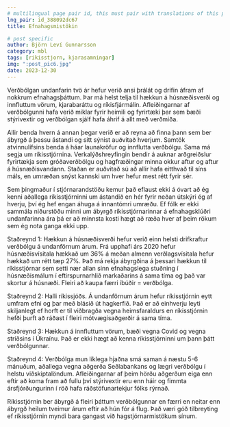 ```yaml
---
# multilingual page pair id, this must pair with translations of this page. (This name must be unique)
lng_pair: id_388092dc67
title: Efnahagsmistökin

# post specific
author: Björn Leví Gunnarsson
category: mbl
tags: [rikisstjorn, kjarasamningar]
img: ":post_pic6.jpg"
date: 2023-12-30
---
```


Verðbólgan undanfarin tvö ár hefur verið ansi þrálát og drifin áfram af nokkrum efnahagsþáttum. Þar má helst telja til hækkun á húsnæðisverði og innfluttum vörum, kjarabaráttu og ríkisfjármálin. Afleiðingarnar af verðbólgunni hafa verið miklar fyrir heimili og fyrirtæki þar sem bæði stýrivextir og verðbólgan sjálf hafa áhrif á allt með verðmiða. 

Allir benda hvern á annan þegar verið er að reyna að finna þann sem ber ábyrgð á þessu ástandi og sitt sýnist auðvitað hverjum. Samtök atvinnulífsins benda á háar launakröfur og innflutta verðbólgu. Sama má segja um ríkisstjórnina. Verkalýðshreyfingin bendir á auknar arðgreiðslur fyrirtækja sem gróðaverðbólgu og hagfræðingar minna okkur aftur og aftur á húsnæðisvandann. Staðan er auðvitað sú að allir hafa eitthvað til síns máls, en umræðan snýst kannski um hver hefur mest rétt fyrir sér.

Sem þingmaður í stjórnarandstöðu kemur það eflaust ekki á óvart að ég kenni aðallega ríkisstjórninni um ástandið en hér fyrir neðan útskýri ég af hverju, því ég hef engan áhuga á innantómri umræðu. Ef fólk er ekki sammála niðurstöðu minni um ábyrgð ríkisstjórnarinnar á efnahagsklúðri undanfarinna ára þá er að minnsta kosti hægt að ræða hver af þeim rökum sem ég nota ganga ekki upp.

Staðreynd 1: Hækkun á húsnæðisverði hefur verið einn helsti drifkraftur verðbólgu á undanförnum árum. Frá upphafi árs 2020 hefur húsnæðisvísitala hækkað um 36% á meðan almenn verðlagsvísitala hefur hækkað um rétt tæp 27%. Það má rekja ábyrgðina á þessari hækkun til ríkisstjórnar sem setti nær allan sinn efnahagslega stuðning í húsnæðismálum í eftirspurnarhlið markaðarins á sama tíma og það var skortur á húsnæði. Fleiri að kaupa færri íbúðir = verðbólga.

Staðreynd 2: Halli ríkissjóðs. Á undanförnum árum hefur ríkisstjórnin eytt umfram efni og þar með blásið út hagkerfið. Það er að einhverju leyti skiljanlegt ef horft er til viðbragða vegna heimsfaraldurs en ríkisstjórnin hefði þurft að ráðast í fleiri mótvægisaðgerðir á sama tíma. 

Staðreynd 3: Hækkun á innfluttum vörum, bæði vegna Covid og vegna stríðsins í Úkraínu. Það er ekki hægt að kenna ríkisstjórninni um þann þátt verðbólgunnar.

Staðreynd 4: Verðbólga mun líklega hjaðna smá saman á næstu 5-6 mánuðum, aðallega vegna aðgerða Seðlabankans og lægri verðbólgu í helstu viðskiptalöndum. Afleiðingarnar af þeim hörðu aðgerðum eiga enn eftir að koma fram að fullu því stýrivextir eru enn háir og fimmta ársfjórðungurinn í röð hafa ráðstöfunartekjur fólks rýrnað. 

Ríkisstjórnin ber ábyrgð á fleiri þáttum verðbólgunnar en færri en neitar enn ábyrgð heilum tveimur árum eftir að hún fór á flug. Það væri góð tilbreyting ef ríkisstjórnin myndi bara gangast við hagstjórnarmistökum sínum. 
